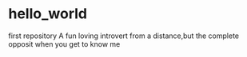 # hello_world
first repository
A fun loving introvert from a distance,but the complete opposit when you get to know me
